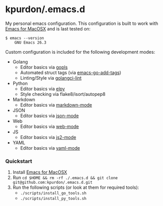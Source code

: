# kpurdon/.emacs.d

My personal emacs configuration. This configuration is built to work with [Emacs for MacOSX](http://emacsformacosx.com/) and is last tested on:

```
$ emacs --version
    GNU Emacs 26.3
```

Custom configuration is included for the following development modes:

* Golang
    * Editor basics via [gopls](https://github.com/golang/tools/blob/master/gopls/README.md)
    * Automated struct tags (via [emacs-go-add-tags](https://github.com/syohex/emacs-go-add-tags))
	* Linting/Style via [golangci-lint](https://github.com/weijiangan/flycheck-golangci-lint)
* Python
    * Editor basics via [elpy](https://elpy.readthedocs.io/en/latest/)
    * Style checking via flake8/isort/autopep8
* Markdown
    * Editor basics via [markdown-mode](https://jblevins.org/projects/markdown-mode/)
* JSON
    * Editor basics via [json-mode](https://github.com/joshwnj/json-mode)
* Web
    * Editor basics via [web-mode](http://web-mode.org/)
* JS
    * Editor basics via [js2-mode](https://github.com/mooz/js2-mode)
* YAML
    * Editor basics via [yaml-mode](https://github.com/yoshiki/yaml-mode)

### Quickstart

1. Install [Emacs for MacOSX](http://emacsformacosx.com/)
2. Run `cd $HOME && rm -rf ./.emacs.d && git clone git@github.com:kpurdon/.emacs.d.git`
3. Run the following scripts (or look at them for required tools):
   - `./scripts/install_go_tools.sh`
   - `./scripts/install_py_tools.sh`

